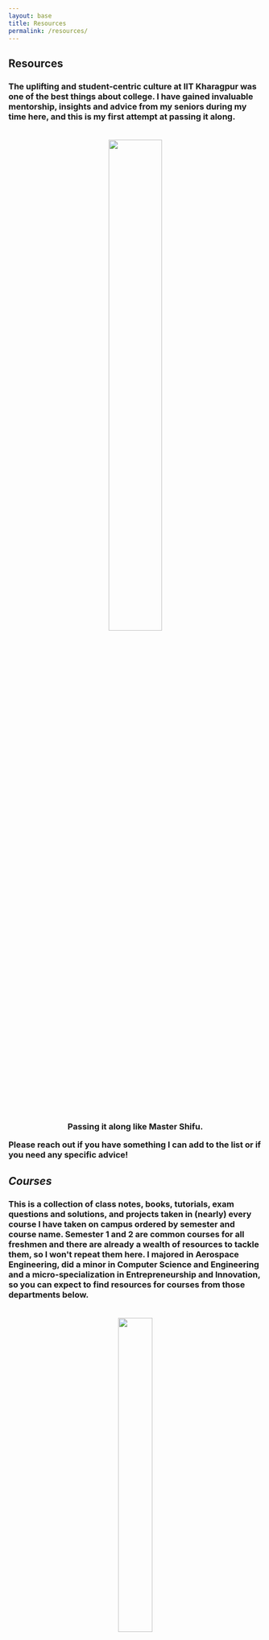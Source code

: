 ```yaml
---
layout: base
title: Resources
permalink: /resources/
---
```


<h2>Resources</h2>
<h3>
The uplifting and student-centric culture at IIT Kharagpur was one of the best things about college. I have gained invaluable mentorship, insights and advice from my seniors during my time here, and this is my first attempt at passing it along.
<br><br>
<center><figure>
    <img src="https://media.tenor.com/8oGXB2bxoLkAAAAC/ticket-pass-across-table.gif" width="50%" height="50%">
    <figcaption>Passing it along like Master Shifu.</figcaption>
</figure></center>
Please reach out if you have something I can add to the list or if you need any specific advice!
</h3>

<h2><i>Courses</i></h2>
<h3>
This is a collection of class notes, books, tutorials, exam questions and solutions, and projects taken in (nearly) every course I have taken on campus ordered by semester and course name. Semester 1 and 2 are common courses for all freshmen and there are already a wealth of resources to tackle them, so I won't repeat them here. I majored in Aerospace Engineering, did a minor in Computer Science and Engineering and a micro-specialization in Entrepreneurship and Innovation, so you can expect to find resources for courses from those departments below.
<br><br>
<center><figure>
    <img src="https://media.tenor.com/KMC3ETJ-aEYAAAAS/shark-tale-lenny.gif" width="40%" height="40%">
    <figcaption>Take all the help you can get!</figcaption>
</figure></center>
<ul>
<li><a href = "https://drive.google.com/drive/folders/1XR9fYQMbO_IlvOPaltKNUQIe1ZU_eDHa?usp=sharing" target="_blank">Semester 4</a></li>
<li><a href = "https://drive.google.com/drive/folders/1AO6bbwBe8cKjjnsUAzWsHGPtvb_0HB3b?usp=sharing" target="_blank">Semester 5</a></li>
<li><a href = "https://drive.google.com/drive/folders/1CcRrjbAL5akCXK9qoKlgWlDF_adcAw5-?usp=sharing" target="_blank">Semester 6</a></li>
<li><a href = "https://drive.google.com/drive/folders/1kMkzpTRFw2kN8cKKAmsLjhJs6TtIcAcD?usp=sharing" target="_blank">Semester 7</a></li>
<li><a href = "https://drive.google.com/drive/folders/1Gx9wgBrM95ZzkYWLzR430PYs3zJJ6eh2?usp=sharing" target="_blank">Semester 8</a></li>
<li><a href = "https://drive.google.com/drive/folders/1MQBCd2EwkWlOpvWKJTGtCTeydvQlDZcV?usp=sharing" target="_blank">Semester 9</a></li>
</ul>
</h3>

<h2><i>Internships and Placements</i></h2>
<h3>
These are the resources I used for consulting and product management roles during placements. While following this does not guarantee an internship or job offer, it's a good starting point in your job preparation journey!
It's worth mentioning that there are many other profiles such as software, AI/ML, finance, trading and even core research and foreign training internship and full-time roles for which I have not added any resources.
However, I'd be happy to guide you to the right people for these profiles! <br><br>
<li><a href = "https://drive.google.com/drive/folders/1oXh5yXATaMAsZmYZzk39zn_-aNcnpeiC?usp=sharing" target="_blank">Consulting</a></li>
<li><a href = "https://drive.google.com/drive/folders/1eaoodqd0Q_dWFL4vLA5OkRBi4lOYQ_mF?usp=sharing" target="_blank">Product Management</a></li>
</h3>

<center><figure>
    <img src="https://media.tenor.com/lgaYj0OjrdMAAAAC/we-need-to-talk-talk-to-me.gif" width="40%" height="40%">
    <figcaption>What are you waiting for?</figcaption>
</figure></center>
